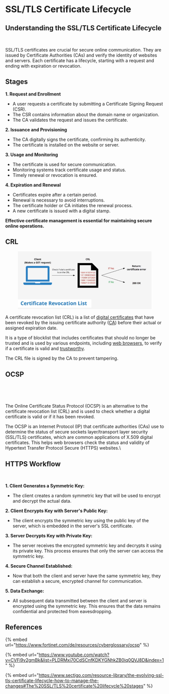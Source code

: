 # SSL/TLS Certificate Lifecycle

## **Understanding the SSL/TLS Certificate Lifecycle**

<figure><img src="../.gitbook/assets/image (290).png" alt=""><figcaption></figcaption></figure>

SSL/TLS certificates are crucial for secure online communication. They are issued by Certificate Authorities (CAs) and verify the identity of websites and servers. Each certificate has a lifecycle, starting with a request and ending with expiration or revocation.

## Stages

**1. Request and Enrollment**

* A user requests a certificate by submitting a Certificate Signing Request (CSR).
* The CSR contains information about the domain name or organization.
* The CA validates the request and issues the certificate.

**2. Issuance and Provisioning**

* The CA digitally signs the certificate, confirming its authenticity.
* The certificate is installed on the website or server.

**3. Usage and Monitoring**

* The certificate is used for secure communication.
* Monitoring systems track certificate usage and status.
* Timely renewal or revocation is ensured.

**4. Expiration and Renewal**

* Certificates expire after a certain period.
* Renewal is necessary to avoid interruptions.
* The certificate holder or CA initiates the renewal process.
* A new certificate is issued with a digital stamp.

**Effective certificate management is essential for maintaining secure online operations.**

## CRL

<figure><img src="../.gitbook/assets/image (1) (1) (1) (1) (1) (1) (1) (1) (1) (1) (1) (1) (1) (1) (1) (1) (1) (1) (1) (1) (1) (1).png" alt=""><figcaption></figcaption></figure>

A certificate revocation list (CRL) is a list of [digital certificates](https://www.techtarget.com/searchsecurity/definition/digital-certificate) that have been revoked by the issuing certificate authority ([CA](https://www.techtarget.com/searchsecurity/definition/certificate-authority)) before their actual or assigned expiration date.

It is a type of blocklist that includes certificates that should no longer be trusted and is used by various endpoints, including [web browsers](https://www.techtarget.com/whatis/definition/browser), to verify if a certificate is valid and [trustworthy](https://searchcloudsecurity.techtarget.com/tip/Are-Amazon-certificate-authority-services-trustworthy).

The CRL file is signed by the CA to prevent tampering.

## OCSP

<figure><img src="../.gitbook/assets/image (7) (1).png" alt=""><figcaption></figcaption></figure>

<figure><img src="../.gitbook/assets/image (291).png" alt=""><figcaption></figcaption></figure>

The Online Certificate Status Protocol (OCSP) is an alternative to the certificate revocation list (CRL) and is used to check whether a digital certificate is valid or if it has been revoked.

The OCSP is an Internet Protocol (IP) that certificate authorities (CAs) use to determine the status of secure sockets layer/transport layer security (SSL/TLS) certificates, which are common applications of X.509 digital certificates. This helps web browsers check the status and validity of Hypertext Transfer Protocol Secure (HTTPS) websites.\


## HTTPS Workflow

<figure><img src="../.gitbook/assets/image (292).png" alt=""><figcaption></figcaption></figure>

**1. Client Generates a Symmetric Key:**

* The client creates a random symmetric key that will be used to encrypt and decrypt the actual data.

**2. Client Encrypts Key with Server's Public Key:**

* The client encrypts the symmetric key using the public key of the server, which is embedded in the server's SSL certificate.

**3. Server Decrypts Key with Private Key:**

* The server receives the encrypted symmetric key and decrypts it using its private key. This process ensures that only the server can access the symmetric key.

**4. Secure Channel Established:**

* Now that both the client and server have the same symmetric key, they can establish a secure, encrypted channel for communication.

**5. Data Exchange:**

* All subsequent data transmitted between the client and server is encrypted using the symmetric key. This ensures that the data remains confidential and protected from eavesdropping.

## References

{% embed url="https://www.fortinet.com/de/resources/cyberglossary/ocsp" %}

{% embed url="https://www.youtube.com/watch?v=CVFi9v2gmBk&list=PLDRMxi70CdSCnfKDKYGNhkZB0iq0QVJ8D&index=1" %}

{% embed url="https://www.sectigo.com/resource-library/the-evolving-ssl-tls-certificate-lifecycle-how-to-manage-the-changes#The%20SSL/TLS%20certificate%20lifecycle%20stages" %}
